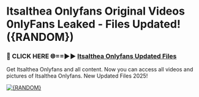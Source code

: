 # Itsalthea Onlyfans Original Videos 0nlyFans Leaked - Files Updated! ({RANDOM})

<h3>🔴 CLICK HERE 🌐==►► <a href="https://betterlinks.top/A2PfLJ" rel="nofollow">Itsalthea Onlyfans Updated Files</a></h3>

Get Itsalthea Onlyfans and all content. Now you can access all videos and pictures of Itsalthea Onlyfans. New Updated Files 2025!

[![{RANDOM}](https://i.imgur.com/ppqm5kG.gif)](https://betterlinks.top/A2PfLJ)